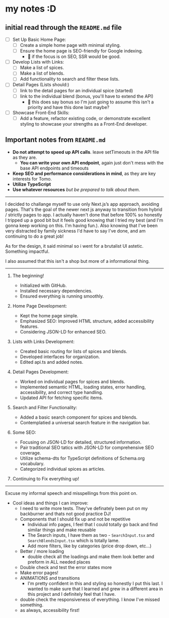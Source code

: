 # my notes :D

## initial read through the `README.md` file
- [ ] Set Up Basic Home Page:
    - [ ] Create a simple home page with minimal styling.
    - [ ] Ensure the home page is SEO-friendly for Google indexing.
        - 💬 if the focus is on SEO, SSR would be good.
- [ ] Develop Lists with Links:
    - [ ] Make a list of spices.
    - [ ] Make a list of blends.
    - [ ] Add functionality to search and filter these lists.
- [ ] Detail Pages (Lists should:)
    - [ ] link to the detail pages for an individual spice (started)
    - [ ] link to the individual blend (bonus, you'll have to extend the API)
        - 💬 this does say bonus so I'm just going to assume this isn't a priority and have this done last maybe?
- [ ] Showcase Front-End Skills:
    - [ ] Add a feature, refactor existing code, or demonstrate excellent styling to showcase your strengths as a Front-End developer.

## Important notes from `README.md`
- **Do not attempt to speed up API calls**. leave setTimeouts in the API file as they are.
    - **You can write your own API endpoint**, again just don't mess with the base API endpoints and timeouts
- **Keep SEO and performance considerations in mind**, as they are key interests for Tomo.
- **Utilize TypeScript**
- **Use whatever resources** *but be prepared to talk about them*.


-----------------------------------------------------------------

I decided to challange myself to use only Next.js’s app approach, avoiding pages.
That's the goal of the newer next js anyway to transition from hybrid / strictly pages to app.
I actually haven't done that before 100% so honestly I tripped up a good bit but it feels good
knowing that I tried my best (and I'm gonna keep working on this. I'm having fun.).
Also knowing that I've been very distracted by family sickness I'd have to say I've done,
and am continuing to do a great job!

As for the design, it said minimal so i went for a brutalist UI astetic.
Something impactful.

I also assumed that this isn't a shop but more of a informational thing.

-----------------------------------------------------------------

1. The beginning!
    - Initialized with GitHub.
    - Installed necessary dependencies.
    - Ensured everything is running smoothly.

2. Home Page Development:
    - Kept the home page simple.
    - Emphasized SEO: Improved HTML structure, added accessibility features.
    - Considering JSON-LD for enhanced SEO.

3. Lists with Links Development:
    - Created basic routing for lists of spices and blends.
    - Developed interfaces for organization.
    - Edited api.ts and added notes.

4. Detail Pages Development:
    - Worked on individual pages for spices and blends.
    - Implemented semantic HTML, loading states, error handling, accessibility, and correct type handling.
    - Updated API for fetching specific items.

5. Search and Filter Functionality:
    - Added a basic search component for spices and blends.
    - Contemplatied a universal search feature in the navigation bar.

6. Some SEO:
    - Focusing on JSON-LD for detailed, structured information.
    - Pair traditional SEO tatics with JSON-LD for comprehensive SEO coverage.
    - Utilize schema-dts for TypeScript definitions of Schema.org vocabulary.
    - Categorized individual spices as articles.

7. Continuing to Fix everything up!

-------

Excuse my informal speech and misspellings from this point on.

* Cool ideas and things I can improve:
    - I need to write more tests. They've definately been put on my backburner and thats not good practice DJ!
    - Components that I should fix up and not be repetitive
        - Individual info pages, I feel that I could totally go back and find similar things and make reusable
        - The Search inputs, I have them as two - `SearchInput.tsx` and `SearchBlendsInput.tsx` which is totally lame. 
        - Add more filters, like by categories (price drop down, etc...)
    - Better / more loading
        - double check all the loadings and make them look better and preform in ALL needed places
    - Double check and test the error states more
    - Make error pages!
    - ANIMATIONS and transitions
        - I'm pretty confident in this and styling so honestly I put this last. I wanted to make sure
        that I learned and grew in a different area in this project and I definitely feel that I have.
    - double check the responsiveness of everything. I know I've missed something.
    - as always, accessibility first!
